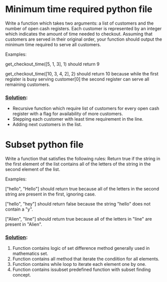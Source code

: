 
# Minimum time required python file

Write a function which takes two arguments: a list of customers and the number of open cash registers. Each customer is represented by an integer which indicates the amount of time needed to checkout. Assuming that customers are served in their original order, your function should output the minimum time required to serve all customers.

Examples:

get_checkout_time([5, 1, 3], 1) should return 9

get_checkout_time([10, 3, 4, 2], 2) should return 10 because while the first register is busy serving customer[0] the second register can serve all remaining customers.

### [Solution]():

* Recursive function which require list of customers for every open cash register with a flag for availability of more customers.
* Stepping each customer with least time requirement in the line.
* Adding next customers in the list.





# Subset python file

Write a function that satisfies the following rules:
Return true if the string in the first element of the list contains all of the letters of the string in the second element of the list.

Examples:

["hello", "Hello"]
should return true because all of the letters in the second string are present in the first, ignoring case.

["hello", "hey"]
should return false because the string "hello" does not contain a "y".

["Alien", "line"]
should return true because all of the letters in "line" are present in "Alien".

### [Solution](https://github.com/sanketag/startxlabs-assignment/blob/main/Subset.py):

1. Function contains logic of set difference method generally used in mathematics set.
2. Function contains all method that iterate the condiition for all elements.
3. Function contains while loop to iterate each element one by one.
4. Function contains issubset predefined function with subset finding concept.


